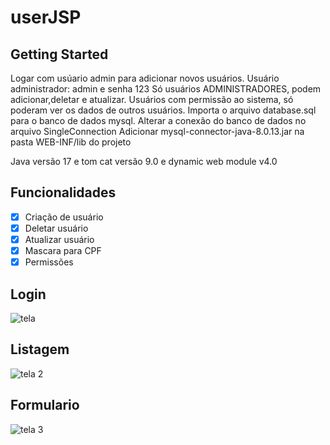 # userJSP

## Getting Started

Logar com usúario admin para adicionar novos usuários. 
Usuário administrador: admin e senha 123
Só usuários  ADMINISTRADORES, podem adicionar,deletar e atualizar.
Usuários com permissão ao sistema, só poderam ver os dados de outros usuários.
Importa o arquivo database.sql para o banco de dados mysql.
Alterar a conexão do banco de dados no arquivo SingleConnection
Adicionar mysql-connector-java-8.0.13.jar na pasta WEB-INF/lib do projeto

Java versão 17 e tom cat versão 9.0 e dynamic web module v4.0



## Funcionalidades
* [x] Criação de usuário
* [x] Deletar usuário
* [x] Atualizar usuário
* [x] Mascara para CPF
* [x] Permissões

## Login
![tela](https://github.com/Matheuscp1/userJsp/assets/57846548/8b4c0b4f-6da1-4c40-aca8-b84150d4fdd0)

## Listagem
![tela 2](https://github.com/Matheuscp1/userJsp/assets/57846548/03113573-16a3-403a-a06d-0ccd2cf2b456)

## Formulario  
![tela 3](https://github.com/Matheuscp1/userJsp/assets/57846548/c0b8eaef-ddb3-44f4-a87f-a3ff050ba5a5)

